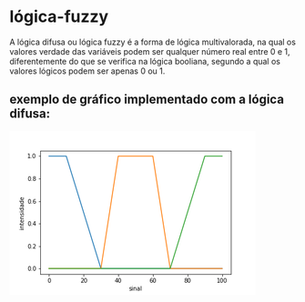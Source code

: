 # lógica-fuzzy

A lógica difusa ou lógica fuzzy é a forma de lógica multivalorada, na qual os valores verdade das variáveis podem ser qualquer número real entre 0 e 1, diferentemente do que se verifica na lógica booliana, segundo a qual os valores lógicos podem ser apenas 0 ou 1.

## exemplo de gráfico implementado com a lógica difusa:

<img src="./fig.png"/>
